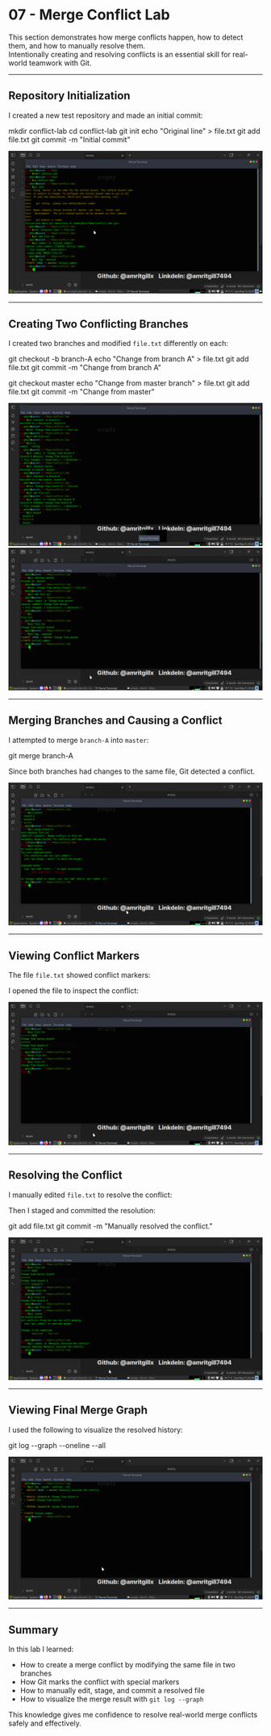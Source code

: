 # 07 - Merge Conflict Lab

This section demonstrates how merge conflicts happen, how to detect them, and how to manually resolve them.  
Intentionally creating and resolving conflicts is an essential skill for real-world teamwork with Git.

---

## Repository Initialization

I created a new test repository and made an initial commit:

mkdir conflict-lab
cd conflict-lab
git init
echo "Original line" > file.txt
git add file.txt
git commit -m "Initial commit"

![Init + Log](screenshots/git-init-and-log-oneline.png)

---

## Creating Two Conflicting Branches

I created two branches and modified `file.txt` differently on each:

git checkout -b branch-A
echo "Change from branch A" > file.txt
git add file.txt
git commit -m "Change from branch A"

git checkout master
echo "Change from master branch" > file.txt
git add file.txt
git commit -m "Change from master"

![Branches Created](screenshots/git-branches-created.png)
![Master Modification](screenshots/git-modification-from-master.png)

---

## Merging Branches and Causing a Conflict

I attempted to merge `branch-A` into `master`:

git merge branch-A

Since both branches had changes to the same file, Git detected a conflict.

![Conflict Appeared](screenshots/git-conflict-appeared.png)

---

## Viewing Conflict Markers

The file `file.txt` showed conflict markers:

I opened the file to inspect the conflict:

![Conflict Markers](screenshots/git-txtfile-with-conflict-markers.png)

---

## Resolving the Conflict

I manually edited `file.txt` to resolve the conflict:

Then I staged and committed the resolution:

git add file.txt
git commit -m "Manually resolved the conflict."

![Conflict Resolved](screenshots/git-conflict-resolved.png)

---

## Viewing Final Merge Graph

I used the following to visualize the resolved history:

git log --graph --oneline --all

![Graph Oneline](screenshots/git-graph-oneline.png)

---

## Summary

In this lab I learned:

* How to create a merge conflict by modifying the same file in two branches
* How Git marks the conflict with special markers
* How to manually edit, stage, and commit a resolved file
* How to visualize the merge result with `git log --graph`

This knowledge gives me confidence to resolve real-world merge conflicts safely and effectively.
